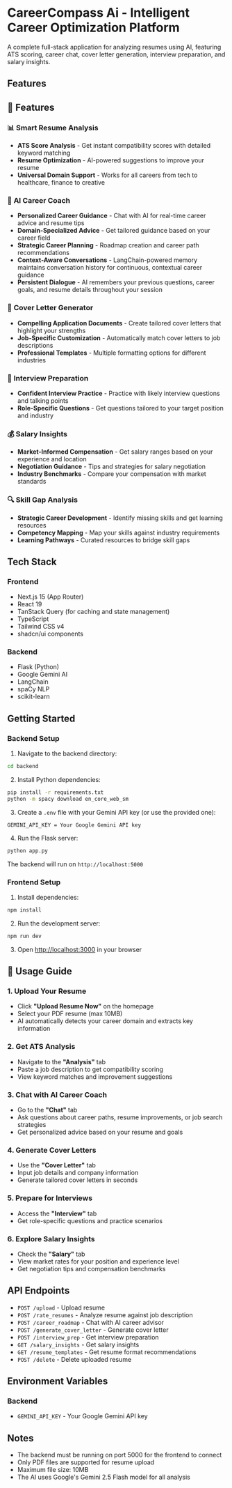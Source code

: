 # CareerCompass Ai - Intelligent Career Optimization Platform

A complete full-stack application for analyzing resumes using AI, featuring ATS scoring, career chat, cover letter generation, interview preparation, and salary insights.

## Features

## 🚀 Features

### 📊 **Smart Resume Analysis**
- **ATS Score Analysis** - Get instant compatibility scores with detailed keyword matching
- **Resume Optimization** - AI-powered suggestions to improve your resume
- **Universal Domain Support** - Works for all careers from tech to healthcare, finance to creative

### 🤖 **AI Career Coach**
- **Personalized Career Guidance** - Chat with AI for real-time career advice and resume tips
- **Domain-Specialized Advice** - Get tailored guidance based on your career field
- **Strategic Career Planning** - Roadmap creation and career path recommendations
- **Context-Aware Conversations** - LangChain-powered memory maintains conversation history for continuous, contextual career guidance
- **Persistent Dialogue** - AI remembers your previous questions, career goals, and resume details throughout your session

### 📝 **Cover Letter Generator**
- **Compelling Application Documents** - Create tailored cover letters that highlight your strengths
- **Job-Specific Customization** - Automatically match cover letters to job descriptions
- **Professional Templates** - Multiple formatting options for different industries

### 💼 **Interview Preparation**
- **Confident Interview Practice** - Practice with likely interview questions and talking points
- **Role-Specific Questions** - Get questions tailored to your target position and industry

### 💰 **Salary Insights**
- **Market-Informed Compensation** - Get salary ranges based on your experience and location
- **Negotiation Guidance** - Tips and strategies for salary negotiation
- **Industry Benchmarks** - Compare your compensation with market standards

### 🔍 **Skill Gap Analysis**
- **Strategic Career Development** - Identify missing skills and get learning resources
- **Competency Mapping** - Map your skills against industry requirements
- **Learning Pathways** - Curated resources to bridge skill gaps

## Tech Stack

### Frontend
- Next.js 15 (App Router)
- React 19
- TanStack Query (for caching and state management)
- TypeScript
- Tailwind CSS v4
- shadcn/ui components

### Backend
- Flask (Python)
- Google Gemini AI
- LangChain
- spaCy NLP
- scikit-learn

## Getting Started

### Backend Setup

1. Navigate to the backend directory:
```bash
cd backend
```

2. Install Python dependencies:
```bash
pip install -r requirements.txt
python -m spacy download en_core_web_sm
```

3. Create a `.env` file with your Gemini API key (or use the provided one):
```
GEMINI_API_KEY = Your Google Gemini API key
```

4. Run the Flask server:
```bash
python app.py
```

The backend will run on `http://localhost:5000`

### Frontend Setup

1. Install dependencies:
```bash
npm install
```

2. Run the development server:
```bash
npm run dev
```

3. Open [http://localhost:3000](http://localhost:3000) in your browser

## 📖 Usage Guide

### 1. **Upload Your Resume**
- Click **"Upload Resume Now"** on the homepage
- Select your PDF resume (max 10MB)
- AI automatically detects your career domain and extracts key information

### 2. **Get ATS Analysis**
- Navigate to the **"Analysis"** tab
- Paste a job description to get compatibility scoring
- View keyword matches and improvement suggestions

### 3. **Chat with AI Career Coach**
- Go to the **"Chat"** tab
- Ask questions about career paths, resume improvements, or job search strategies
- Get personalized advice based on your resume and goals

### 4. **Generate Cover Letters**
- Use the **"Cover Letter"** tab
- Input job details and company information
- Generate tailored cover letters in seconds

### 5. **Prepare for Interviews**
- Access the **"Interview"** tab
- Get role-specific questions and practice scenarios

### 6. **Explore Salary Insights**
- Check the **"Salary"** tab
- View market rates for your position and experience level
- Get negotiation tips and compensation benchmarks

## API Endpoints

- `POST /upload` - Upload resume
- `POST /rate_resumes` - Analyze resume against job description
- `POST /career_roadmap` - Chat with AI career advisor
- `POST /generate_cover_letter` - Generate cover letter
- `POST /interview_prep` - Get interview preparation
- `GET /salary_insights` - Get salary insights
- `GET /resume_templates` - Get resume format recommendations
- `POST /delete` - Delete uploaded resume

## Environment Variables

### Backend
- `GEMINI_API_KEY` - Your Google Gemini API key

## Notes

- The backend must be running on port 5000 for the frontend to connect
- Only PDF files are supported for resume upload
- Maximum file size: 10MB
- The AI uses Google's Gemini 2.5 Flash model for all analysis



